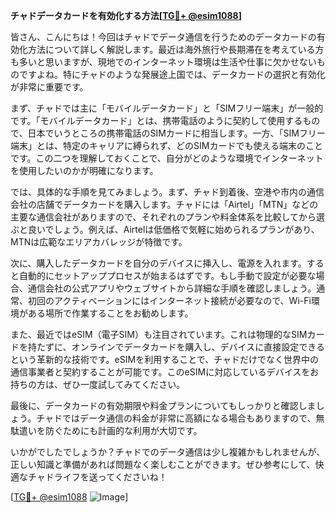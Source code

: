 **チャドデータカードを有効化する方法[[TG💪+ @esim1088](https://t.me/s/esim1088)]**

皆さん、こんにちは！今回はチャドでデータ通信を行うためのデータカードの有効化方法について詳しく解説します。最近は海外旅行や長期滞在を考えている方も多いと思いますが、現地でのインターネット環境は生活や仕事に欠かせないものですよね。特にチャドのような発展途上国では、データカードの選択と有効化が非常に重要です。

まず、チャドでは主に「モバイルデータカード」と「SIMフリー端末」が一般的です。「モバイルデータカード」とは、携帯電話のように契約して使用するもので、日本でいうところの携帯電話のSIMカードに相当します。一方、「SIMフリー端末」とは、特定のキャリアに縛られず、どのSIMカードでも使える端末のことです。この二つを理解しておくことで、自分がどのような環境でインターネットを使用したいのかが明確になります。

では、具体的な手順を見てみましょう。まず、チャド到着後、空港や市内の通信会社の店舗でデータカードを購入します。チャドには「Airtel」「MTN」などの主要な通信会社がありますので、それぞれのプランや料金体系を比較してから選ぶと良いでしょう。例えば、Airtelは低価格で気軽に始められるプランがあり、MTNは広範なエリアカバレッジが特徴です。

次に、購入したデータカードを自分のデバイスに挿入し、電源を入れます。すると自動的にセットアッププロセスが始まるはずです。もし手動で設定が必要な場合、通信会社の公式アプリやウェブサイトから詳細な手順を確認しましょう。通常、初回のアクティベーションにはインターネット接続が必要なので、Wi-Fi環境がある場所で作業することをお勧めします。

また、最近ではeSIM（電子SIM）も注目されています。これは物理的なSIMカードを持たずに、オンラインでデータカードを購入し、デバイスに直接設定できるという革新的な技術です。eSIMを利用することで、チャドだけでなく世界中の通信事業者と契約することが可能です。このeSIMに対応しているデバイスをお持ちの方は、ぜひ一度試してみてください。

最後に、データカードの有効期限や料金プランについてもしっかりと確認しましょう。チャドではデータ通信の料金が非常に高額になる場合もありますので、無駄遣いを防ぐためにも計画的な利用が大切です。

いかがでしたでしょうか？チャドでのデータ通信は少し複雑かもしれませんが、正しい知識と準備があれば問題なく楽しむことができます。ぜひ参考にして、快適なチャドライフを送ってくださいね！

[[TG💪+ @esim1088](https://t.me/s/esim1088) ![Image](https://i.postimg.cc/Y0z9fWf4/image.png)]
